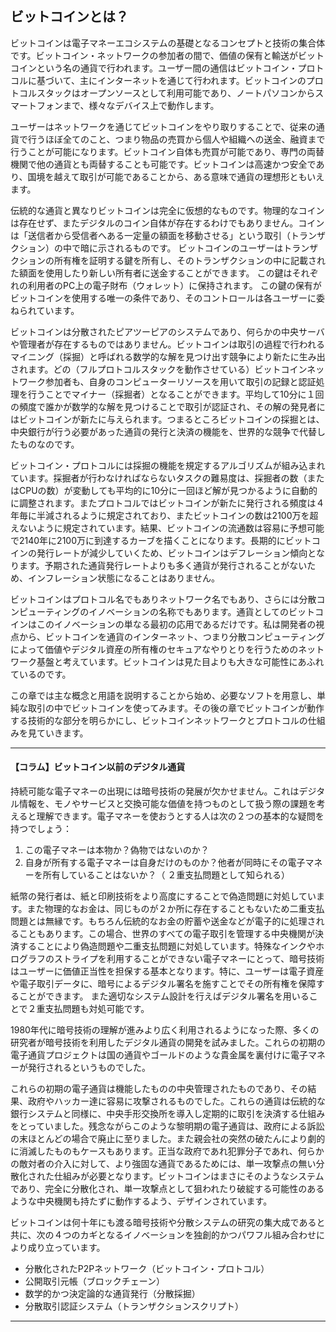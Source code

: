## ビットコインとは？
  ビットコインは電子マネーエコシステムの基礎となるコンセプトと技術の集合体です。ビットコイン・ネットワークの参加者の間で、価値の保有と輸送がビットコインという名の通貨で行われます。ユーザー間の通信はビットコイン・プロトコルに基づいて、主にインターネットを通じて行われます。ビットコインのプロトコルスタックはオープンソースとして利用可能であり、ノートパソコンからスマートフォンまで、様々なデバイス上で動作します。

ユーザーはネットワークを通じてビットコインをやり取りすることで、従来の通貨で行うほぼ全てのこと、つまり物品の売買から個人や組織への送金、融資まで行うことが可能になります。ビットコイン自体も売買が可能であり、専門の両替機関で他の通貨とも両替することも可能です。ビットコインは高速かつ安全であり、国境を越えて取引が可能であることから、ある意味で通貨の理想形ともいえます。

伝統的な通貨と異なりビットコインは完全に仮想的なものです。物理的なコインは存在せず、またデジタルのコイン自体が存在するわけでもありません。コインは「送信者から受信者へある一定量の額面を移動させる」という取引（トランザクション）の中で暗に示されるものです。 ビットコインのユーザーはトランザクションの所有権を証明する鍵を所有し、そのトランザクションの中に記載された額面を使用したり新しい所有者に送金することができます。 この鍵はそれぞれの利用者のPC上の電子財布（ウォレット）に保持されます。 この鍵の保有がビットコインを使用する唯一の条件であり、そのコントロールは各ユーザーに委ねられています。

ビットコインは分散されたピアツーピアのシステムであり、何らかの中央サーバや管理者が存在するものではありません。ビットコインは取引の過程で行われるマイニング（採掘）と呼ばれる数学的な解を見つけ出す競争により新たに生み出されます。どの（フルプロトコルスタックを動作させている）ビットコインネットワーク参加者も、自身のコンピューターリソースを用いて取引の記録と認証処理を行うことでマイナー（採掘者）となることができます。平均して10分に１回の頻度で誰かが数学的な解を見つけることで取引が認証され、その解の発見者にはビットコインが新たに与えられます。つまるところビットコインの採掘とは、中央銀行が行う必要があった通貨の発行と決済の機能を、世界的な競争で代替したものなのです。 
 
ビットコイン・プロトコルには採掘の機能を規定するアルゴリズムが組み込まれています。採掘者が行わなければならないタスクの難易度は、採掘者の数（またはCPUの数）が変動しても平均的に10分に一回ほど解が見つかるように自動的に調整されます。またプロトコルではビットコインが新たに発行される頻度は４年毎に半減されるように規定されており、またビットコインの数は2100万を超えないように規定されています。結果、ビットコインの流通数は容易に予想可能で2140年に2100万に到達するカーブを描くことになります。長期的にビットコインの発行レートが減少していくため、ビットコインはデフレーション傾向となります。予期された通貨発行レートよりも多く通貨が発行されることがないため、インフレーション状態になることはありません。

ビットコインはプロトコル名でもありネットワーク名でもあり、さらには分散コンピューティングのイノベーションの名称でもあります。通貨としてのビットコインはこのイノベーションの単なる最初の応用であるだけです。私は開発者の視点から、ビットコインを通貨のインターネット、つまり分散コンピューティングによって価値やデジタル資産の所有権のセキュアなやりとりを行うためのネットワーク基盤と考えています。ビットコインは見た目よりも大きな可能性にあふれているのです。 

この章では主な概念と用語を説明することから始め、必要なソフトを用意し、単純な取引の中でビットコインを使ってみます。その後の章でビットコインが動作する技術的な部分を明らかにし、ビットコインネットワークとプロトコルの仕組みを見ていきます。 



****
#### 【コラム】ビットコイン以前のデジタル通貨
持続可能な電子マネーの出現には暗号技術の発展が欠かせません。これはデジタル情報を、モノやサービスと交換可能な価値を持つものとして扱う際の課題を考えると理解できます。電子マネーを使おうとする人は次の２つの基本的な疑問を持つでしょう：

1. この電子マネーは本物か？偽物ではないのか？
2. 自身が所有する電子マネーは自身だけのものか？他者が同時にその電子マネーを所有していることはないか？（ ２重支払問題として知られる）

紙幣の発行者は、紙と印刷技術をより高度にすることで偽造問題に対処しています。また物理的なお金は、同じものが２か所に存在することもないため二重支払問題とは無縁です。もちろん伝統的なお金の貯蓄や送金などが電子的に処理されることもあります。この場合、世界のすべての電子取引を管理する中央機関が決済することにより偽造問題や二重支払問題に対処しています。特殊なインクやホログラフのストライプを利用することができない電子マネーにとって、暗号技術はユーザーに価値正当性を担保する基本となります。特に、ユーザーは電子資産や電子取引データに、暗号によるデジタル署名を施すことでその所有権を保障することができます。 また適切なシステム設計を行えばデジタル署名を用いることで２重支払問題も対処可能です。

1980年代に暗号技術の理解が進みより広く利用されるようになった際、多くの研究者が暗号技術を利用したデジタル通貨の開発を試みました。これらの初期の電子通貨プロジェクトは国の通貨やゴールドのような貴金属を裏付けに電子マネーが発行されるというものでした。

これらの初期の電子通貨は機能したものの中央管理されたものであり、その結果、政府やハッカー達に容易に攻撃されるものでした。これらの通貨は伝統的な銀行システムと同様に、中央手形交換所を導入し定期的に取引を決済する仕組みをとっていました。残念ながらこのような黎明期の電子通貨は、政府による訴訟の末ほとんどの場合で廃止に至りました。また親会社の突然の破たんにより劇的に消滅したものもケースもあります。正当な政府であれ犯罪分子であれ、何らかの敵対者の介入に対して、より強固な通貨であるためには、単一攻撃点の無い分散化された仕組みが必要となります。ビットコインはまさにそのようなシステムであり、完全に分散化され、単一攻撃点として狙われたり破綻する可能性のあるような中央機関も持たずに動作するよう、デザインされています。

ビットコインは何十年にも渡る暗号技術や分散システムの研究の集大成であると共に、次の４つのカギとなるイノベーションを独創的かつパワフル組み合わせにより成り立っています。

* 分散化されたP2Pネットワーク（ビットコイン・プロトコル）
* 公開取引元帳（ブロックチェーン）
* 数学的かつ決定論的な通貨発行（分散採掘）
* 分散取引認証システム（トランザクションスクリプト）
****
